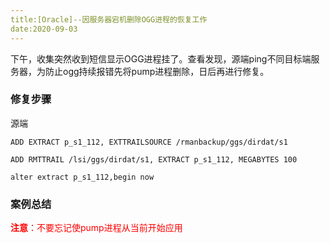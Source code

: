 ```yaml
---
title:[Oracle]--因服务器宕机删除OGG进程的恢复工作
date:2020-09-03
---
```




​		下午，收集突然收到短信显示OGG进程挂了。查看发现，源端ping不同目标端服务器，为防止ogg持续报错先将pump进程删除，日后再进行修复。



### 修复步骤

源端

```
ADD EXTRACT p_s1_112, EXTTRAILSOURCE /rmanbackup/ggs/dirdat/s1

ADD RMTTRAIL /lsi/ggs/dirdat/s1, EXTRACT p_s1_112, MEGABYTES 100

alter extract p_s1_112,begin now
```



### 案例总结

<span style='color:red'>**注意**：不要忘记使pump进程从当前开始应用</span>